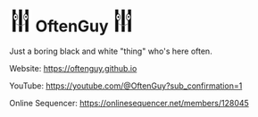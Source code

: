 # <img src="https://github.com/OftenGuy/.github/blob/main/OftenGuy.png?raw=true" width="40" height="40"> OftenGuy <img src="https://github.com/OftenGuy/.github/blob/main/OftenGuy.png?raw=true" width="40" height="40">
Just a boring black and white "thing" who's here often.

Website: <a target="_blank" title="OftenGuy's Website" href="https://oftenguy.github.io">https://oftenguy.github.io</a>

YouTube: <a target="_blank" title="OftenGuy On YouTube" href="https://youtube.com/@OftenGuy?sub_confirmation=1">https://youtube.com/@OftenGuy?sub_confirmation=1</a>

Online Sequencer: <a target="_blank" title="OftenGuy On Online Sequencer" href="https://onlinesequencer.net/members/128045">https://onlinesequencer.net/members/128045</a>
